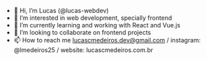 - 👋 Hi, I’m Lucas (@lucas-webdev)
- 👀 I’m interested in web development, specially frontend
- 🌱 I’m currently learning and working with React and Vue.js
- 💞️ I’m looking to collaborate on frontend projects
- 📫 How to reach me lucascmedeiros.dev@gmail.com / instagram: @lmedeiros25 / website: lucascmedeiros.com.br

<!---
lucas-webdev/lucas-webdev is a ✨ special ✨ repository because its `README.md` (this file) appears on your GitHub profile.
You can click the Preview link to take a look at your changes.
--->
